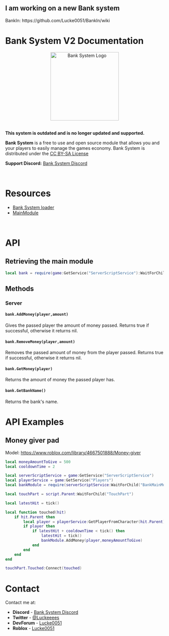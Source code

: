 <h2>I am working on a new Bank system</h2>
BankIn: https://github.com/Lucke0051/BankIn/wiki

<br>

<h1>Bank System V2 Documentation</h1>
<div align="center">
    <img src="icon.png" alt="Bank System Logo" height="217" />
</div>

<div>&nbsp;</div>

**This system is outdated and is no longer updated and supported.**

**Bank System** is a free to use and open source module that allows you and your players to easily manage the games economy.
Bank System is distributed under the [CC BY-SA License](https://creativecommons.org/licenses/by-sa/4.0/)

**Support Discord:** [Bank System Discord](https://discord.gg/x7xhKgZ)

<br>

# Resources
- [Bank System loader](https://www.roblox.com/library/4402488644/Bank-System)
- [MainModule](https://www.roblox.com/library/4384860220/BankMainModule)
<br>

# API
## Retrieving the main module
```lua
local bank = require(game:GetService("ServerScriptService"):WaitForChild("BankMainModule"))
```

## Methods
### Server
#### `bank.AddMoney(player,amount)`
Gives the passed player the amount of money passed. Returns true if successful, otherwise it returns nil.

#### `bank.RemoveMoney(player,amount)`
Removes the passed amount of money from the player passed. Returns true if successful, otherwise it returns nil.

#### `bank.GetMoney(player)`
Returns the amount of money the passed player has.

#### `bank.GetBankName()`
Returns the bank's name.

# API Examples
## Money giver pad
Model: https://www.roblox.com/library/4667501888/Money-giver
```lua
local moneyAmountToGive = 500
local cooldownTime = 2

local serverScriptService = game:GetService("ServerScriptService")
local playerService = game:GetService("Players")
local bankModule = require(serverScriptService:WaitForChild("BankMainModule"))

local touchPart = script.Parent:WaitForChild("TouchPart")

local latestHit = tick()

local function touched(hit)
	if hit.Parent then
		local player = playerService:GetPlayerFromCharacter(hit.Parent)
		if player then
			if latestHit + cooldownTime < tick() then
				latestHit = tick()
				bankModule.AddMoney(player,moneyAmountToGive)
			end
		end
	end
end

touchPart.Touched:Connect(touched)
```

# Contact
Contact me at:
- **Discord** - [Bank System Discord](https://discord.gg/x7xhKgZ)
- **Twitter** - [@Luckeeees](https://twitter.com/Luckeeees)
- **DevForum** - [Lucke0051](https://devforum.roblox.com/u/lucke0051)
- **Roblox** - [Lucke0051](https://www.roblox.com/users/126451147/profile)
